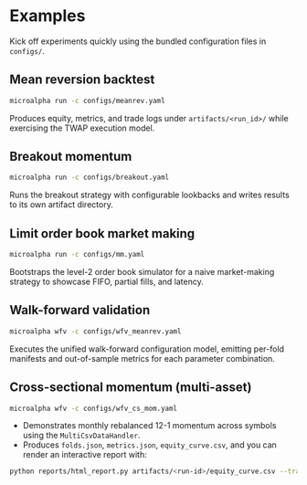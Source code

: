 # Examples

Kick off experiments quickly using the bundled configuration files in `configs/`.

## Mean reversion backtest

```bash
microalpha run -c configs/meanrev.yaml
```

Produces equity, metrics, and trade logs under `artifacts/<run_id>/` while exercising the TWAP execution model.

## Breakout momentum

```bash
microalpha run -c configs/breakout.yaml
```

Runs the breakout strategy with configurable lookbacks and writes results to its own artifact directory.

## Limit order book market making

```bash
microalpha run -c configs/mm.yaml
```

Bootstraps the level-2 order book simulator for a naive market-making strategy to showcase FIFO, partial fills, and latency.

## Walk-forward validation

```bash
microalpha wfv -c configs/wfv_meanrev.yaml
```

Executes the unified walk-forward configuration model, emitting per-fold manifests and out-of-sample metrics for each parameter combination.

## Cross-sectional momentum (multi-asset)

```bash
microalpha wfv -c configs/wfv_cs_mom.yaml
```

- Demonstrates monthly rebalanced 12-1 momentum across symbols using the `MultiCsvDataHandler`.
- Produces `folds.json`, `metrics.json`, `equity_curve.csv`, and you can render an interactive report with:

```bash
python reports/html_report.py artifacts/<run-id>/equity_curve.csv --trades artifacts/<run-id>/trades.jsonl --output artifacts/<run-id>/report.html
```
